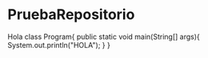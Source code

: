 # PruebaRepositorio
Hola
class Program{
	public static void main(String[] args){
		System.out.println("HOLA");
	}
}
